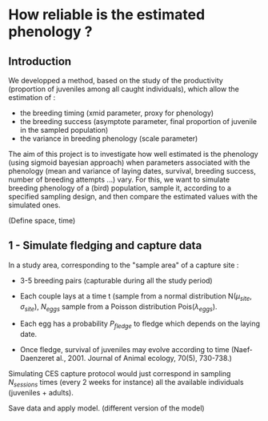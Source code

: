 # How reliable is the estimated phenology ? 


## Introduction

We developped a method, based on the study of the productivity (proportion of juveniles among all caught individuals), which allow the estimation of : 
- the breeding timing (xmid parameter, proxy for phenology)
- the breeding success (asymptote parameter, final proportion of juvenile in the sampled population)
- the variance in breeding phenology (scale parameter) 

The aim of this project is to investigate how well estimated is the phenology (using sigmoid bayesian approach) when parameters associated with the phenology (mean and variance of laying dates, survival, breeding success, number of breeding attempts ...) vary. For this, we want to simulate breeding phenology of a (bird) population, sample it, according to a specified sampling design, and then compare the estimated values with the simulated ones. 

(Define space, time)

## 1 - Simulate fledging and capture data 

In a study area, corresponding to the "sample area" of a capture site :

- 3-5 breeding pairs (capturable during all the study period)

- Each couple lays at a time t (sample from a normal distribution N($\mu_{site}$, $\sigma_{site}$), $N_{eggs}$ sample from a Poisson distribution Pois($\lambda_{eggs}$).

- Each egg has a probability $P_{fledge}$ to fledge which depends on the laying date. 

- Once fledge, survival of juveniles may evolve according to time (Naef‐Daenzeret al., 2001. Journal of Animal ecology, 70(5), 730-738.)

Simulating CES capture protocol would just correspond in sampling $N_{sessions}$ times (every 2 weeks for instance) all the available individuals (juveniles + adults).

Save data and apply model. (different version of the model)





